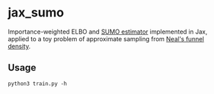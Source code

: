 # jax_sumo
Importance-weighted ELBO and [SUMO estimator](https://openreview.net/pdf?id=SylkYeHtwr) implemented in Jax, applied to a toy problem of approximate sampling from [Neal's funnel density](https://projecteuclid.org/euclid.aos/1056562461). 

## Usage
```
python3 train.py -h
```
